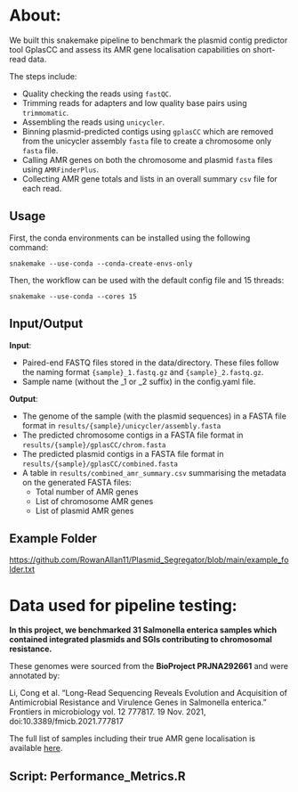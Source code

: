 # About:
We built this snakemake pipeline to benchmark the plasmid contig predictor tool GplasCC and assess its AMR gene localisation capabilities on short-read data.

The steps include:
- Quality checking the reads using `fastQC`.
- Trimming reads for adapters and low quality base pairs using `trimmomatic`.
- Assembling the reads using `unicycler`.
- Binning plasmid-predicted contigs using `gplasCC` which are removed from the unicycler assembly `fasta` file to create a chromosome only `fasta` file.
- Calling AMR genes on both the chromosome and plasmid `fasta` files using `AMRFinderPlus`.
- Collecting AMR gene totals and lists in an overall summary `csv` file for each read.

## Usage
First, the conda environments can be installed using the following command:

    snakemake --use-conda --conda-create-envs-only

Then, the workflow can be used with the default config file and 15 threads:

    snakemake --use-conda --cores 15

## Input/Output

**Input**:

* Paired-end FASTQ files stored in the data/directory. These files follow the naming format `{sample}_1.fastq.gz` and `{sample}_2.fastq.gz`.
* Sample name (without the _1 or _2 suffix) in the config.yaml file.

**Output**:

* The genome of the sample (with the plasmid sequences) in a FASTA file format in `results/{sample}/unicycler/assembly.fasta`
* The predicted chromosome contigs in a FASTA file format in `results/{sample}/gplasCC/chrom.fasta`
* The predicted plasmid contigs in a FASTA file format in `results/{sample}/gplasCC/combined.fasta`
* A table in `results/combined_amr_summary.csv` summarising the metadata on the generated FASTA files:
    - Total number of AMR genes
    - List of chromosome AMR genes
    - List of plasmid AMR genes

## Example Folder
https://github.com/RowanAllan11/Plasmid_Segregator/blob/main/example_folder.txt

# Data used for pipeline testing:
**In this project, we benchmarked 31 Salmonella enterica samples which contained integrated plasmids and SGIs contributing to chromosomal resistance.**

These genomes were sourced from the **BioProject PRJNA292661** and were annotated by:

Li, Cong et al. “Long-Read Sequencing Reveals Evolution and Acquisition of Antimicrobial Resistance and Virulence Genes in Salmonella enterica.” Frontiers in microbiology vol. 12 777817. 19 Nov. 2021, doi:10.3389/fmicb.2021.777817

The full list of samples including their true AMR gene localisation is available [here](https://github.com/RowanAllan11/AMRsplitter/blob/main/accessions/Sample_Accessions.xlsx).

## Script: Performance_Metrics.R


